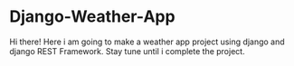 # Django-Weather-App

Hi there! Here i am going to make a weather app project using django and django REST Framework. Stay tune until i complete the project. 
